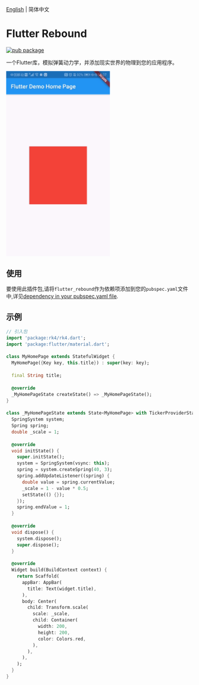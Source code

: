 [English](./README.md) | 简体中文

# Flutter Rebound

[![pub package](https://img.shields.io/pub/v/flutter_rebound.svg)](https://pub.dartlang.org/packages/flutter_rebound)

一个Flutter库，模拟弹簧动力学，并添加现实世界的物理到您的应用程序。

<div align=left>
<img src="https://github.com/flutter-studio/rebound/blob/master/SVID_20191205_120702_1.gif" width = "280"  alt="图片名称" align=center />
  </div>


## 使用
要使用此插件包,请将`flutter_rebound`作为依赖项添加到您的`pubspec.yaml`文件中,详见[dependency in your pubspec.yaml file](https://flutter.io/platform-plugins/).


## 示例

``` dart
// 引入包
import 'package:rk4/rk4.dart';
import 'package:flutter/material.dart';

class MyHomePage extends StatefulWidget {
  MyHomePage({Key key, this.title}) : super(key: key);

  final String title;

  @override
  _MyHomePageState createState() => _MyHomePageState();
}

class _MyHomePageState extends State<MyHomePage> with TickerProviderStateMixin {
  SpringSystem system;
  Spring spring;
  double _scale = 1;

  @override
  void initState() {
    super.initState();
    system = SpringSystem(vsync: this);
    spring = system.createSpring(40, 3);
    spring.addUpdateListener((spring) {
      double value = spring.currentValue;
      _scale = 1 - value * 0.5;
      setState(() {});
    });
    spring.endValue = 1;
  }

  @override
  void dispose() {
    system.dispose();
    super.dispose();
  }

  @override
  Widget build(BuildContext context) {
    return Scaffold(
      appBar: AppBar(
        title: Text(widget.title),
      ),
      body: Center(
        child: Transform.scale(
          scale: _scale,
          child: Container(
            width: 200,
            height: 200,
            color: Colors.red,
          ),
        ),
      ),
    );
  }
}
```
